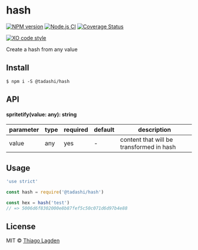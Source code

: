 # hash

[![NPM version][npm-img]][npm]
[![Node.js CI][ci-img]][ci]
[![Coverage Status][coveralls-img]][coveralls]

[![XO code style][xo-img]][xo]

[npm-img]:         https://img.shields.io/npm/v/@tadashi/hash.svg
[npm]:             https://www.npmjs.com/package/@tadashi/hash
[ci-img]:          https://github.com/lagden/hash/workflows/Node.js%20CI/badge.svg
[ci]:              https://github.com/lagden/hash/actions?query=workflow%3A%22Node.js+CI%22
[coveralls-img]:   https://coveralls.io/repos/github/lagden/hash/badge.svg?branch=master
[coveralls]:       https://coveralls.io/github/lagden/hash?branch=master
[xo-img]:          https://img.shields.io/badge/code_style-XO-5ed9c7.svg
[xo]:              https://github.com/sindresorhus/xo


Create a hash from any value


## Install

```
$ npm i -S @tadashi/hash
```


## API

#### spritetify(value: any): string

parameter   | type     | required    | default     | description
--------    | -------- | ----------- | ----------- | ------------
value       | any      | yes         | -           | content that will be transformed in hash


## Usage

```js
'use strict'

const hash = require('@tadashi/hash')

const hex = hash('test')
// => 5006d6f8302000e8b87fef5c50c071d6d97b4e88
```


## License

MIT © [Thiago Lagden](https://github.com/lagden)
